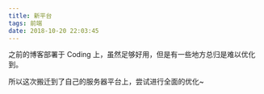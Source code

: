 ```yaml
---
title: 新平台
tags: 前端
date: 2018-10-20 22:03:45
---
```


之前的博客部署于 Coding 上，虽然足够好用，但是有一些地方总归是难以优化到。

所以这次搬迁到了自己的服务器平台上，尝试进行全面的优化~